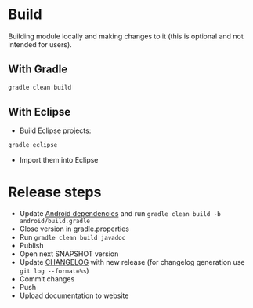 # Build

Building module locally and making changes to it (this is optional and not intended for users).

## With Gradle

``` bash
gradle clean build
```

## With Eclipse

- Build Eclipse projects:

``` bash
gradle eclipse
```

- Import them into Eclipse

# Release steps

- Update [Android dependencies](android/gradle.properties) and run `gradle clean build -b android/build.gradle`
- Close version in gradle.properties
- Run `gradle clean build javadoc`
- Publish
- Open next SNAPSHOT version
- Update [CHANGELOG](jrosmoveit/CHANGELOG.md) with new release (for changelog generation use `git log --format=%s`)
- Commit changes
- Push
- Upload documentation to website
